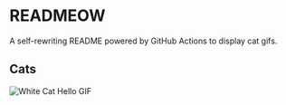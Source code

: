 # READMEOW

A self-rewriting README powered by GitHub Actions to display cat gifs.

## Cats

![White Cat Hello GIF](https://media4.giphy.com/media/v1.Y2lkPTlhY2QwMmRhY2ZuMDA5YWx2MmdpOHc3YzNnazYweDg1NTlnb3p5YXl3eTB0MXlrZSZlcD12MV9naWZzX3NlYXJjaCZjdD1n/vFKqnCdLPNOKc/200.gif)
